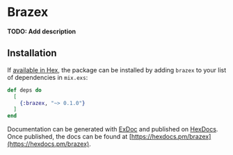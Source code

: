 # Brazex

**TODO: Add description**

## Installation

If [available in Hex](https://hex.pm/docs/publish), the package can be installed
by adding `brazex` to your list of dependencies in `mix.exs`:

```elixir
def deps do
  [
    {:brazex, "~> 0.1.0"}
  ]
end
```

Documentation can be generated with [ExDoc](https://github.com/elixir-lang/ex_doc)
and published on [HexDocs](https://hexdocs.pm). Once published, the docs can
be found at [https://hexdocs.pm/brazex](https://hexdocs.pm/brazex).

